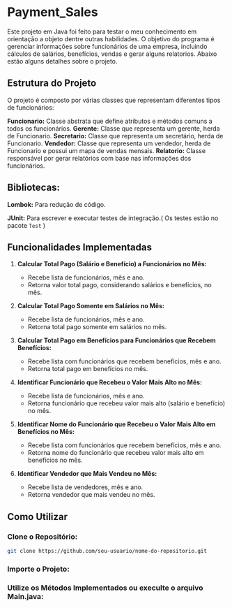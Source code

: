 # Payment_Sales
Este projeto em Java foi feito para testar o meu conhecimento em orientação a objeto dentre outras habilidades.
O objetivo do programa é gerenciar informações sobre funcionários de uma empresa, incluindo cálculos de salários, benefícios, vendas e gerar alguns relatorios. Abaixo estão alguns detalhes sobre o projeto.

## Estrutura do Projeto
O projeto é composto por várias classes que representam diferentes tipos de funcionários:

**Funcionario:** Classe abstrata que define atributos e métodos comuns a todos os funcionários.
**Gerente:** Classe que representa um gerente, herda de Funcionario.
**Secretario:** Classe que representa um secretário, herda de Funcionario.
**Vendedor:** Classe que representa um vendedor, herda de Funcionario e possui um mapa de vendas mensais.
**Relatorio:** Classe responsável por gerar relatórios com base nas informações dos funcionários.

## Bibliotecas:
**Lombok:** Para redução de código.

**JUnit:** Para escrever e executar testes de integração.( Os testes estão no pacote `Test` )

## Funcionalidades Implementadas

1. **Calcular Total Pago (Salário e Benefício) a Funcionários no Mês:**
   - Recebe lista de funcionários, mês e ano.
   - Retorna valor total pago, considerando salários e benefícios, no mês.

2. **Calcular Total Pago Somente em Salários no Mês:**
   - Recebe lista de funcionários, mês e ano.
   - Retorna total pago somente em salários no mês.

3. **Calcular Total Pago em Benefícios para Funcionários que Recebem Benefícios:**
   - Recebe lista com funcionários que recebem benefícios, mês e ano.
   - Retorna total pago em benefícios no mês.

4. **Identificar Funcionário que Recebeu o Valor Mais Alto no Mês:**
   - Recebe lista de funcionários, mês e ano.
   - Retorna funcionário que recebeu valor mais alto (salário e benefício) no mês.

5. **Identificar Nome do Funcionário que Recebeu o Valor Mais Alto em Benefícios no Mês:**
   - Recebe lista com funcionários que recebem benefícios, mês e ano.
   - Retorna nome do funcionário que recebeu valor mais alto em benefícios no mês.

6. **Identificar Vendedor que Mais Vendeu no Mês:**
   - Recebe lista de vendedores, mês e ano.
   - Retorna vendedor que mais vendeu no mês.

## Como Utilizar

### Clone o Repositório:

```bash
git clone https://github.com/seu-usuario/nome-do-repositorio.git
```

### Importe o Projeto:
### Utilize os Métodos Implementados ou execulte o arquivo Main.java:





